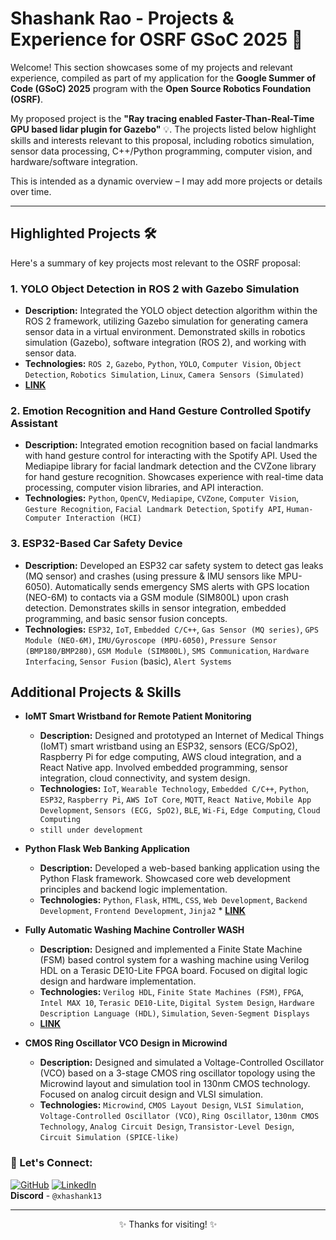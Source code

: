 # Shashank Rao - Projects & Experience for OSRF GSoC 2025 🚀

Welcome! This section showcases some of my projects and relevant experience, compiled as part of my application for the **Google Summer of Code (GSoC) 2025** program with the **Open Source Robotics Foundation (OSRF)**.

My proposed project is the **"Ray tracing enabled Faster-Than-Real-Time GPU based lidar plugin for Gazebo"** 💡. The projects listed below highlight skills and interests relevant to this proposal, including robotics simulation, sensor data processing, C++/Python programming, computer vision, and hardware/software integration.

This is intended as a dynamic overview – I may add more projects or details over time.

---

## Highlighted Projects 🛠️

Here's a summary of key projects most relevant to the OSRF proposal:

### 1. YOLO Object Detection in ROS 2 with Gazebo Simulation 
* **Description:** Integrated the YOLO object detection algorithm within the ROS 2 framework, utilizing Gazebo simulation for generating camera sensor data in a virtual environment. Demonstrated skills in robotics simulation (Gazebo), software integration (ROS 2), and working with sensor data.
* **Technologies:** `ROS 2`, `Gazebo`, `Python`, `YOLO`, `Computer Vision`, `Object Detection`, `Robotics Simulation`, `Linux`, `Camera Sensors (Simulated)`
* [**LINK**](https://github.com/shashank1300/object_detect_ros2)

### 2. Emotion Recognition and Hand Gesture Controlled Spotify Assistant 
* **Description:** Integrated emotion recognition based on facial landmarks with hand gesture control for interacting with the Spotify API. Used the Mediapipe library for facial landmark detection and the CVZone library for hand gesture recognition. Showcases experience with real-time data processing, computer vision libraries, and API interaction.
* **Technologies:** `Python`, `OpenCV`, `Mediapipe`, `CVZone`, `Computer Vision`, `Gesture Recognition`, `Facial Landmark Detection`, `Spotify API`, `Human-Computer Interaction (HCI)`

### 3. ESP32-Based Car Safety Device 
* **Description:** Developed an ESP32 car safety system to detect gas leaks (MQ sensor) and crashes (using pressure & IMU sensors like MPU-6050). Automatically sends emergency SMS alerts with GPS location (NEO-6M) to contacts via a GSM module (SIM800L) upon crash detection. Demonstrates skills in sensor integration, embedded programming, and basic sensor fusion concepts.
* **Technologies:** `ESP32`, `IoT`, `Embedded C/C++`, `Gas Sensor (MQ series)`, `GPS Module (NEO-6M)`, `IMU/Gyroscope (MPU-6050)`, `Pressure Sensor (BMP180/BMP280)`, `GSM Module (SIM800L)`, `SMS Communication`, `Hardware Interfacing`, `Sensor Fusion` (basic), `Alert Systems`

## Additional Projects & Skills

* **IoMT Smart Wristband for Remote Patient Monitoring**
    * **Description:** Designed and prototyped an Internet of Medical Things (IoMT) smart wristband using an ESP32, sensors (ECG/SpO2), Raspberry Pi for edge computing, AWS cloud integration, and a React Native app. Involved embedded programming, sensor integration, cloud connectivity, and system design.
    * **Technologies:** `IoT`, `Wearable Technology`, `Embedded C/C++`, `Python`, `ESP32`, `Raspberry Pi`, `AWS IoT Core`, `MQTT`, `React Native`, `Mobile App Development`, `Sensors (ECG, SpO2)`, `BLE`, `Wi-Fi`, `Edge Computing`, `Cloud Computing`
    * `still under development`

* **Python Flask Web Banking Application**
    * **Description:** Developed a web-based banking application using the Python Flask framework. Showcased core web development principles and backend logic implementation.
    * **Technologies:** `Python`, `Flask`, `HTML`, `CSS`, `Web Development`, `Backend Development`, `Frontend Development`, `Jinja2` * [**LINK**](https://github.com/shashank1300/Banking-app)

* **Fully Automatic Washing Machine Controller  WASH**
    * **Description:** Designed and implemented a Finite State Machine (FSM) based control system for a washing machine using Verilog HDL on a Terasic DE10-Lite FPGA board. Focused on digital logic design and hardware implementation.
    * **Technologies:** `Verilog HDL`, `Finite State Machines (FSM)`, `FPGA`, `Intel MAX 10`, `Terasic DE10-Lite`, `Digital System Design`, `Hardware Description Language (HDL)`, `Simulation`, `Seven-Segment Displays`
    * [**LINK**](https://github.com/shashank1300) 

* **CMOS Ring Oscillator VCO Design in Microwind**
    * **Description:** Designed and simulated a Voltage-Controlled Oscillator (VCO) based on a 3-stage CMOS ring oscillator topology using the Microwind layout and simulation tool in 130nm CMOS technology. Focused on analog circuit design and VLSI simulation.
    * **Technologies:** `Microwind`, `CMOS Layout Design`, `VLSI Simulation`, `Voltage-Controlled Oscillator (VCO)`, `Ring Oscillator`, `130nm CMOS Technology`, `Analog Circuit Design`, `Transistor-Level Design`, `Circuit Simulation (SPICE-like)`

### 🤝 Let's Connect:


[![GitHub](https://img.shields.io/badge/-GitHub-181717?style=for-the-badge&logo=github&logoColor=white)](https://github.com/shashank1300) [![LinkedIn](https://img.shields.io/badge/-LinkedIn-%230077B5?style=for-the-badge&logo=linkedin&logoColor=white)](https://linkedin.com/in/srao13)
</br>
**Discord** - `@xhashank13`

---

<p align="center">
  ✨ Thanks for visiting! ✨
</p>
